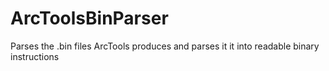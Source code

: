 # ArcToolsBinParser
Parses the .bin files ArcTools produces and parses it it into readable binary instructions
